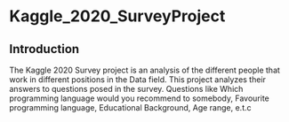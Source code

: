 # Kaggle_2020_SurveyProject

## Introduction
The Kaggle 2020 Survey project is an analysis of the different people that work in different positions in the Data field. This project analyzes their answers to questions posed in the survey. Questions like Which programming language would you recommend to somebody, Favourite programming language, Educational Background, Age range, e.t.c
